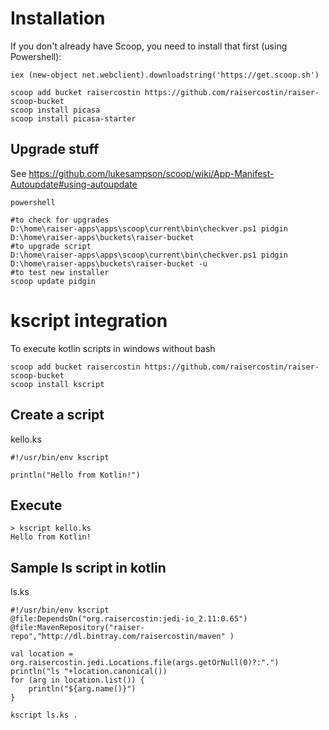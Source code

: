 # Installation
If you don't already have Scoop, you need to install that first (using Powershell):
```
iex (new-object net.webclient).downloadstring('https://get.scoop.sh')
```

```
scoop add bucket raisercostin https://github.com/raisercostin/raiser-scoop-bucket
scoop install picasa
scoop install picasa-starter
```

## Upgrade stuff

See https://github.com/lukesampson/scoop/wiki/App-Manifest-Autoupdate#using-autoupdate
```
powershell

#to check for upgrades
D:\home\raiser-apps\apps\scoop\current\bin\checkver.ps1 pidgin D:\home\raiser-apps\buckets\raiser-bucket
#to upgrade script
D:\home\raiser-apps\apps\scoop\current\bin\checkver.ps1 pidgin D:\home\raiser-apps\buckets\raiser-bucket -u
#to test new installer
scoop update pidgin
```

# kscript integration

To execute kotlin scripts in windows without bash

```
scoop add bucket raisercostin https://github.com/raisercostin/raiser-scoop-bucket
scoop install kscript
```

## Create a script

kello.ks
```
#!/usr/bin/env kscript

println("Hello from Kotlin!")
```

## Execute
```
> kscript kello.ks
Hello from Kotlin!

```

## Sample ls script in kotlin

ls.ks
```
#!/usr/bin/env kscript
@file:DependsOn("org.raisercostin:jedi-io_2.11:0.65")
@file:MavenRepository("raiser-repo","http://dl.bintray.com/raisercostin/maven" )

val location = org.raisercostin.jedi.Locations.file(args.getOrNull(0)?:".")
println("ls "+location.canonical())
for (arg in location.list()) {
    println("${arg.name()}")
}
```

```
kscript ls.ks .
```
